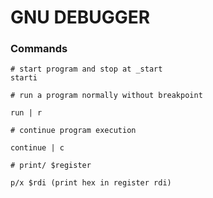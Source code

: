 # GNU DEBUGGER


### Commands 



```
# start program and stop at _start
starti

# run a program normally without breakpoint

run | r

# continue program execution

continue | c

# print/ $register

p/x $rdi (print hex in register rdi)

```

